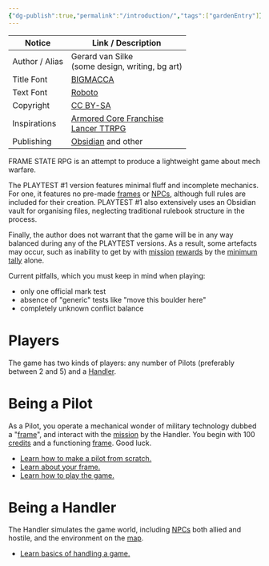 ```yaml
---
{"dg-publish":true,"permalink":"/introduction/","tags":["gardenEntry"]}
---
```



| Notice         | Link / Description                                                                                                     |
| -------------- | ---------------------------------------------------------------------------------------------------------------------- |
| Author / Alias | Gerard van Silke<br>(some design, writing, bg art)                                                                     |
| Title Font     | [BIGMACCA](https://www.dafont.com/bigmacca.font)                                                                       |
| Text Font      | [Roboto](https://www.dafont.com/roboto.font)                                                                           |
| Copyright      | [CC BY-SA](https://creativecommons.org/licenses/by-sa/4.0/)                                                            |
| Inspirations   | [Armored Core Franchise](https://en.wikipedia.org/wiki/Armored_Core)<br>[Lancer TTRPG](https://massifpress.com/lancer) |
| Publishing     | [Obsidian](https://obsidian.md) and other                                                                              |
FRAME STATE RPG is an attempt to produce a lightweight game about mech warfare. 

The PLAYTEST #1 version features minimal fluff and incomplete mechanics. For one, it features no pre-made [frames](Frame) or [NPCs](NPC%20Design), although full rules are included for their creation. PLAYTEST #1 also extensively uses an Obsidian vault for organising files, neglecting traditional rulebook structure in the process.

Finally, the author does not warrant that the game will be in any way balanced during any of the PLAYTEST versions. As a result, some artefacts may occur, such as inability to get by with [mission](Missions) [rewards](Credits) by the [minimum tally](Handling.md) alone.

Current pitfalls, which you must keep in mind when playing: 
* only one official mark test
* absence of "generic" tests like "move this boulder here"
* completely unknown conflict balance

# Players
The game has two kinds of players: any number of Pilots (preferably between 2 and 5) and a [Handler](Handling.md).

# Being a Pilot
As a Pilot, you operate a mechanical wonder of military technology dubbed a "[frame](Frame)", and interact with the [mission](Missions) by the Handler. You begin with 100 [credits](Credits) and a functioning [frame](Frame). Good luck.
* [Learn how to make a pilot from scratch.](Making%20A%20Pilot.md)
* [Learn about your frame.](Piloting%20Your%20Frame)
* [Learn how to play the game.](Playing%20The%20Game)
  
# Being a Handler
The Handler simulates the game world, including [NPCs](Entities) both allied and hostile, and the environment on the [map](Map).
* [Learn basics of handling a game.](Handling.md)
